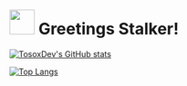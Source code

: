# <img src="https://media.tenor.com/images/3d6c368b81136a0abc4c540403ff5d00/tenor.gif" width="44" height="44" /> Greetings Stalker!

[![TosoxDev's GitHub stats](https://github-readme-stats.vercel.app/api?username=TosoxDev&show_icons=true&theme=vision-friendly-dark)](https://github.com/anuraghazra/github-readme-stats)

[![Top Langs](https://github-readme-stats.vercel.app/api/top-langs/?username=TosoxDev&hide=c&theme=vision-friendly-dark)](https://github.com/anuraghazra/github-readme-stats)
